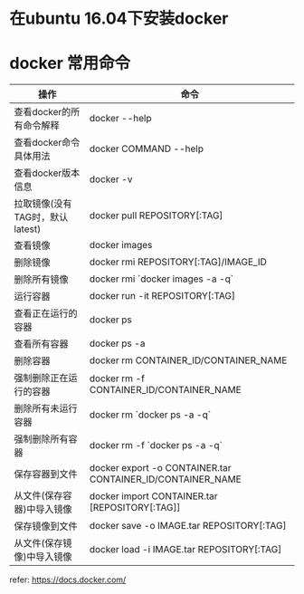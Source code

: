 # 在ubuntu 16.04下安装docker


# docker 常用命令
|操作|命令|
|---|----|
|查看docker的所有命令解释|docker --help|
|查看docker命令具体用法|docker COMMAND --help|
|查看docker版本信息|docker -v|
|拉取镜像(没有TAG时，默认latest)|docker pull REPOSITORY[:TAG]|
|查看镜像|docker images|
|删除镜像|docker rmi REPOSITORY[:TAG]/IMAGE_ID|
|删除所有镜像|docker rmi \`docker images -a -q\`|
|运行容器|docker run -it REPOSITORY[:TAG]|
|查看正在运行的容器|docker ps|
|查看所有容器|docker ps -a|
|删除容器|docker rm CONTAINER_ID/CONTAINER_NAME|
|强制删除正在运行的容器|docker rm -f CONTAINER_ID/CONTAINER_NAME|
|删除所有未运行容器|docker rm \`docker ps -a -q\`|
|强制删除所有容器|docker rm -f \`docker ps -a -q\`|
|保存容器到文件|docker export -o CONTAINER.tar CONTAINER_ID/CONTAINER_NAME|
|从文件(保存容器)中导入镜像|docker import CONTAINER.tar [REPOSITORY[:TAG]]
|保存镜像到文件|docker save -o IMAGE.tar REPOSITORY[:TAG]|
|从文件(保存镜像)中导入镜像|docker load -i IMAGE.tar REPOSITORY[:TAG]|


refer: https://docs.docker.com/

